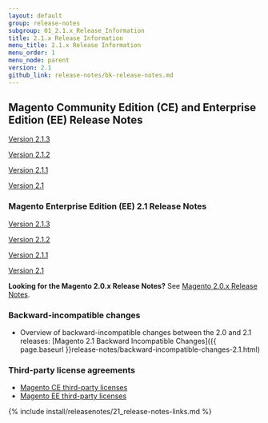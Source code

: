 ```yaml
---
layout: default
group: release-notes
subgroup: 01_2.1.x_Release_Information
title: 2.1.x Release Information
menu_title: 2.1.x Release Information
menu_order: 1
menu_node: parent
version: 2.1
github_link: release-notes/bk-release-notes.md
---
```


## Magento Community Edition (CE) and Enterprise Edition (EE) Release Notes

<a href="{{page.baseurl}}release-notes/ReleaseNotes2.1.3CE.html" target="_blank">Version 2.1.3</a>

<a href="{{page.baseurl}}release-notes/ReleaseNotes2.1.2CE.html" target="_blank">Version 2.1.2</a>

<a href="{{page.baseurl}}release-notes/ReleaseNotes2.1.1CE.html" target="_blank">Version 2.1.1</a>

<a href="{{page.baseurl}}release-notes/ReleaseNotes2.1.0CE.html" target="_blank">Version 2.1</a>





### Magento Enterprise Edition (EE) 2.1 Release Notes

<a href="{{page.baseurl}}release-notes/ReleaseNotes2.1.3EE.html" target="_blank">Version 2.1.3</a>

<a href="{{page.baseurl}}release-notes/ReleaseNotes2.1.2EE.html" target="_blank">Version 2.1.2</a>

<a href="{{page.baseurl}}release-notes/ReleaseNotes2.1.1EE.html" target="_blank">Version 2.1.1</a>

<a href="{{page.baseurl}}release-notes/ReleaseNotes2.1.0EE.html" target="_blank">Version 2.1</a>

**Looking for the Magento 2.0.x Release Notes?** See <a href="http://devdocs.magento.com/guides/v2.0/release-notes/bk-release-notes.html" target="_blank">Magento 2.0.x Release Notes</a>. 

### Backward-incompatible changes

*	Overview of backward-incompatible changes between the 2.0 and 2.1 releases: [Magento 2.1 Backward Incompatible Changes]({{ page.baseurl }}release-notes/backward-incompatible-changes-2.1.html)


### Third-party license agreements

*	[Magento CE third-party licenses]({{page.baseurl}}release-notes/thirdparty_ce.html)
*	[Magento EE third-party licenses]({{page.baseurl}}release-notes/thirdparty_ee.html)


{% include install/releasenotes/21_release-notes-links.md %}

